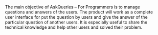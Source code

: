 The main objective of AskQueries – For Programmers is to manage questions and answers
of the users. The product will work as a complete user interface for put the question by
users and give the answer of the particular question of another users. It is especially useful
to share the technical knowledge and help other users and solved their problem.
